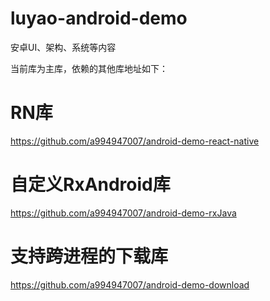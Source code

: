 # luyao-android-demo
安卓UI、架构、系统等内容

当前库为主库，依赖的其他库地址如下：
# RN库
https://github.com/a994947007/android-demo-react-native

# 自定义RxAndroid库
https://github.com/a994947007/android-demo-rxJava

# 支持跨进程的下载库
https://github.com/a994947007/android-demo-download
